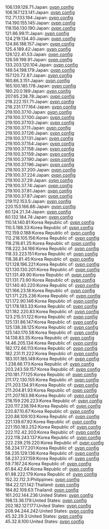 106.139.128.71:Japan: [ovpn config](vpn/106_139_128_71.ovpn)  
106.167.123.141:Japan: [ovpn config](vpn/106_167_123_141.ovpn)  
112.71.133.194:Japan: [ovpn config](vpn/112_71_133_194.ovpn)  
114.190.155.145:Japan: [ovpn config](vpn/114_190_155_145.ovpn)  
118.156.130.190:Japan: [ovpn config](vpn/118_156_130_190.ovpn)  
121.86.99.11:Japan: [ovpn config](vpn/121_86_99_11.ovpn)  
124.219.134.40:Japan: [ovpn config](vpn/124_219_134_40.ovpn)  
124.86.188.157:Japan: [ovpn config](vpn/124_86_188_157.ovpn)  
125.4.189.42:Japan: [ovpn config](vpn/125_4_189_42.ovpn)  
126.122.41.53:Japan: [ovpn config](vpn/126_122_41_53.ovpn)  
126.59.199.91:Japan: [ovpn config](vpn/126_59_199_91.ovpn)  
133.203.120.104:Japan: [ovpn config](vpn/133_203_120_104.ovpn)  
149.54.198.179:Japan: [ovpn config](vpn/149_54_198_179.ovpn)  
157.120.72.87:Japan: [ovpn config](vpn/157_120_72_87.ovpn)  
160.86.3.151:Japan: [ovpn config](vpn/160_86_3_151.ovpn)  
165.100.185.178:Japan: [ovpn config](vpn/165_100_185_178.ovpn)  
180.20.0.189:Japan: [ovpn config](vpn/180_20_0_189.ovpn)  
207.65.238.78:Japan: [ovpn config](vpn/207_65_238_78.ovpn)  
218.222.151.71:Japan: [ovpn config](vpn/218_222_151_71.ovpn)  
218.231.177.164:Japan: [ovpn config](vpn/218_231_177_164.ovpn)  
219.100.37.10:Japan: [ovpn config](vpn/219_100_37_10.ovpn)  
219.100.37.100:Japan: [ovpn config](vpn/219_100_37_100.ovpn)  
219.100.37.103:Japan: [ovpn config](vpn/219_100_37_103.ovpn)  
219.100.37.11:Japan: [ovpn config](vpn/219_100_37_11.ovpn)  
219.100.37.126:Japan: [ovpn config](vpn/219_100_37_126.ovpn)  
219.100.37.131:Japan: [ovpn config](vpn/219_100_37_131.ovpn)  
219.100.37.154:Japan: [ovpn config](vpn/219_100_37_154.ovpn)  
219.100.37.158:Japan: [ovpn config](vpn/219_100_37_158.ovpn)  
219.100.37.159:Japan: [ovpn config](vpn/219_100_37_159.ovpn)  
219.100.37.190:Japan: [ovpn config](vpn/219_100_37_190.ovpn)  
219.100.37.196:Japan: [ovpn config](vpn/219_100_37_196.ovpn)  
219.100.37.200:Japan: [ovpn config](vpn/219_100_37_200.ovpn)  
219.100.37.224:Japan: [ovpn config](vpn/219_100_37_224.ovpn)  
219.100.37.29:Japan: [ovpn config](vpn/219_100_37_29.ovpn)  
219.100.37.74:Japan: [ovpn config](vpn/219_100_37_74.ovpn)  
219.100.37.81:Japan: [ovpn config](vpn/219_100_37_81.ovpn)  
219.100.37.87:Japan: [ovpn config](vpn/219_100_37_87.ovpn)  
219.112.153.5:Japan: [ovpn config](vpn/219_112_153_5.ovpn)  
220.153.166.86:Japan: [ovpn config](vpn/220_153_166_86.ovpn)  
60.124.21.34:Japan: [ovpn config](vpn/60_124_21_34.ovpn)  
60.132.184.74:Japan: [ovpn config](vpn/60_132_184_74.ovpn)  
110.14.140.81:Korea Republic of: [ovpn config](vpn/110_14_140_81.ovpn)  
110.5.188.33:Korea Republic of: [ovpn config](vpn/110_5_188_33.ovpn)  
112.159.0.188:Korea Republic of: [ovpn config](vpn/112_159_0_188.ovpn)  
112.218.105.156:Korea Republic of: [ovpn config](vpn/112_218_105_156.ovpn)  
118.218.61.25:Korea Republic of: [ovpn config](vpn/118_218_61_25.ovpn)  
118.222.34.166:Korea Republic of: [ovpn config](vpn/118_222_34_166.ovpn)  
118.33.223.151:Korea Republic of: [ovpn config](vpn/118_33_223_151.ovpn)  
118.38.81.45:Korea Republic of: [ovpn config](vpn/118_38_81_45.ovpn)  
121.128.196.221:Korea Republic of: [ovpn config](vpn/121_128_196_221.ovpn)  
121.130.130.201:Korea Republic of: [ovpn config](vpn/121_130_130_201.ovpn)  
121.131.49.90:Korea Republic of: [ovpn config](vpn/121_131_49_90.ovpn)  
121.131.73.90:Korea Republic of: [ovpn config](vpn/121_131_73_90.ovpn)  
121.140.40.220:Korea Republic of: [ovpn config](vpn/121_140_40_220.ovpn)  
121.166.23.18:Korea Republic of: [ovpn config](vpn/121_166_23_18.ovpn)  
121.171.225.236:Korea Republic of: [ovpn config](vpn/121_171_225_236.ovpn)  
121.172.90.146:Korea Republic of: [ovpn config](vpn/121_172_90_146.ovpn)  
121.178.183.33:Korea Republic of: [ovpn config](vpn/121_178_183_33.ovpn)  
121.182.220.83:Korea Republic of: [ovpn config](vpn/121_182_220_83.ovpn)  
123.215.51.122:Korea Republic of: [ovpn config](vpn/123_215_51_122.ovpn)  
125.131.86.147:Korea Republic of: [ovpn config](vpn/125_131_86_147.ovpn)  
125.138.38.125:Korea Republic of: [ovpn config](vpn/125_138_38_125.ovpn)  
125.140.170.58:Korea Republic of: [ovpn config](vpn/125_140_170_58.ovpn)  
14.138.83.35:Korea Republic of: [ovpn config](vpn/14_138_83_35.ovpn)  
14.46.205.134:Korea Republic of: [ovpn config](vpn/14_46_205_134.ovpn)  
182.172.66.113:Korea Republic of: [ovpn config](vpn/182_172_66_113.ovpn)  
182.231.11.222:Korea Republic of: [ovpn config](vpn/182_231_11_222.ovpn)  
183.101.185.149:Korea Republic of: [ovpn config](vpn/183_101_185_149.ovpn)  
1.238.66.173:Korea Republic of: [ovpn config](vpn/1_238_66_173.ovpn)  
203.243.59.157:Korea Republic of: [ovpn config](vpn/203_243_59_157.ovpn)  
210.181.77.125:Korea Republic of: [ovpn config](vpn/210_181_77_125.ovpn)  
211.172.130.155:Korea Republic of: [ovpn config](vpn/211_172_130_155.ovpn)  
211.203.134.91:Korea Republic of: [ovpn config](vpn/211_203_134_91.ovpn)  
211.204.81.93:Korea Republic of: [ovpn config](vpn/211_204_81_93.ovpn)  
211.207.163.98:Korea Republic of: [ovpn config](vpn/211_207_163_98.ovpn)  
218.159.226.223:Korea Republic of: [ovpn config](vpn/218_159_226_223.ovpn)  
220.117.238.194:Korea Republic of: [ovpn config](vpn/220_117_238_194.ovpn)  
220.87.10.67:Korea Republic of: [ovpn config](vpn/220_87_10_67.ovpn)  
220.88.109.103:Korea Republic of: [ovpn config](vpn/220_88_109_103.ovpn)  
221.139.67.92:Korea Republic of: [ovpn config](vpn/221_139_67_92.ovpn)  
221.150.183.252:Korea Republic of: [ovpn config](vpn/221_150_183_252.ovpn)  
222.112.42.203:Korea Republic of: [ovpn config](vpn/222_112_42_203.ovpn)  
222.118.243.137:Korea Republic of: [ovpn config](vpn/222_118_243_137.ovpn)  
222.239.219.220:Korea Republic of: [ovpn config](vpn/222_239_219_220.ovpn)  
58.234.177.201:Korea Republic of: [ovpn config](vpn/58_234_177_201.ovpn)  
58.235.129.136:Korea Republic of: [ovpn config](vpn/58_235_129_136.ovpn)  
58.237.237.159:Korea Republic of: [ovpn config](vpn/58_237_237_159.ovpn)  
59.7.167.24:Korea Republic of: [ovpn config](vpn/59_7_167_24.ovpn)  
61.84.42.64:Korea Republic of: [ovpn config](vpn/61_84_42_64.ovpn)  
61.98.222.179:Korea Republic of: [ovpn config](vpn/61_98_222_179.ovpn)  
152.32.112.3:Philippines: [ovpn config](vpn/152_32_112_3.ovpn)  
184.22.121.142:Thailand: [ovpn config](vpn/184_22_121_142.ovpn)  
184.82.109.63:Thailand: [ovpn config](vpn/184_82_109_63.ovpn)  
161.202.144.236:United States: [ovpn config](vpn/161_202_144_236.ovpn)  
198.13.36.179:United States: [ovpn config](vpn/198_13_36_179.ovpn)  
202.182.127.177:United States: [ovpn config](vpn/202_182_127_177.ovpn)  
208.94.244.242:United States: [ovpn config](vpn/208_94_244_242.ovpn)  
45.32.29.3:United States: [ovpn config](vpn/45_32_29_3.ovpn)  
45.32.8.100:United States: [ovpn config](vpn/45_32_8_100.ovpn)  
